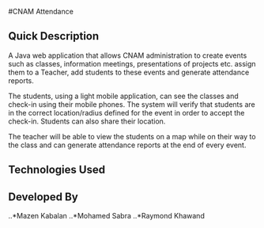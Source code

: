 #CNAM Attendance

## Quick Description

A Java web application that allows CNAM administration to create events such as classes, information meetings, presentations of projects etc. assign them to a Teacher, add students to these events and generate attendance reports.

The students, using a light mobile application, can see the classes and check-in using their mobile phones. The system will verify that students are in the correct location/radius defined for the event in order to accept the check-in. Students can also share their location.

The teacher will be able to view the students on a map while on their way to the class and can generate attendance reports at the end of every event.

## Technologies Used

## Developed By
..*Mazen Kabalan
..*Mohamed Sabra
..*Raymond Khawand
